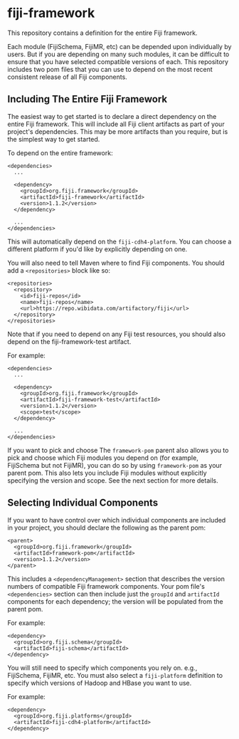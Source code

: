 fiji-framework
==============

This repository contains a definition for the entire Fiji framework.

Each module (FijiSchema, FijiMR, etc) can be depended upon individually by users. But
if you are depending on many such modules, it can be difficult to ensure that you
have selected compatible versions of each. This repository includes two pom files
that you can use to depend on the most recent consistent release of all Fiji
components.


Including The Entire Fiji Framework
-----------------------------------

The easiest way to get started is to declare a direct dependency on the entire Fiji
framework.  This will include all Fiji client artifacts as part of your project's
dependencies.  This may be more artifacts than you require, but is the simplest way
to get started.

To depend on the entire framework:

    <dependencies>
      ...

      <dependency>
        <groupId>org.fiji.framework</groupId>
        <artifactId>fiji-framework</artifactId>
        <version>1.1.2</version>
      </dependency>

      ...
    </dependencies>


This will automatically depend on the `fiji-cdh4-platform`. You can choose a
different platform if you'd like by explicitly depending on one.

You will also need to tell Maven where to find Fiji components. You should add
a `<repositories>` block like so:

    <repositories>
      <repository>
        <id>fiji-repos</id>
        <name>fiji-repos</name>
        <url>https://repo.wibidata.com/artifactory/fiji</url>
      </repository>
    </repositories>

Note that if you need to depend on any Fiji test resources, you should
also depend on the fiji-framework-test artifact.

For example:

    <dependencies>
      ...

      <dependency>
        <groupId>org.fiji.framework</groupId>
        <artifactId>fiji-framework-test</artifactId>
        <version>1.1.2</version>
        <scope>test</scope>
      </dependency>

      ...
    </dependencies>

If you want to pick and choose The `framework-pom` parent also allows you to
pick and choose which Fiji modules you depend on (for example, FijiSchema but
not FijiMR), you can do so by using `framework-pom` as your parent pom. This
also lets you include Fiji modules without explicitly specifying the version
and scope. See the next section for more details.


Selecting Individual Components
-------------------------------

If you want to have control over which individual components are included in your
project, you should declare the following as the parent pom:

    <parent>
      <groupId>org.fiji.framework</groupId>
      <artifactId>framework-pom</artifactId>
      <version>1.1.2</version>
    </parent>


This includes a `<dependencyManagement>` section that describes the version numbers of
compatible Fiji framework components. Your pom file's `<dependencies>` section can then
include just the `groupId` and `artifactId` components for each dependency; the version
will be populated from the parent pom.

For example:

    <dependency>
      <groupId>org.fiji.schema</groupId>
      <artifactId>fiji-schema</artifactId>
    </dependency>

You will still need to specify which components you rely on. e.g., FijiSchema, FijiMR,
etc. You must also select a `fiji-platform` definition to specify which versions of
Hadoop and HBase you want to use.

For example:

    <dependency>
      <groupId>org.fiji.platforms</groupId>
      <artifactId>fiji-cdh4-platform</artifactId>
    </dependency>

